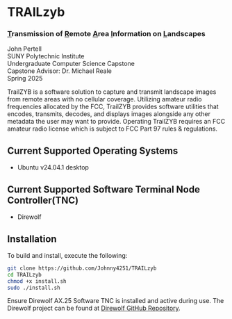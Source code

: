 # TRAILzyb
### <ins>T</ins>ransmission of <ins>R</ins>emote <ins>A</ins>rea <ins>I</ins>nformation on <ins>L</ins>andscapes

John Pertell  
SUNY Polytechnic Institute  
Undergraduate Computer Science Capstone  
Capstone Advisor: Dr. Michael Reale  
Spring 2025  

TrailZYB is a software solution to capture and transmit landscape images from remote areas with no
cellular coverage. Utilizing amateur radio frequencies allocated by the FCC, TrailZYB provides software
utilities that encodes, transmits, decodes, and displays images alongside any other metadata the user
may want to provide. Operating TrailZYB requires an FCC amateur radio license which is subject to FCC
Part 97 rules & regulations.

## Current Supported Operating Systems
- Ubuntu v24.04.1 desktop

## Current Supported Software Terminal Node Controller(TNC)
- Direwolf

## Installation

To build and install, execute the following:
```sh
git clone https://github.com/Johnny4251/TRAILzyb
cd TRAILzyb
chmod +x install.sh
sudo ./install.sh
```

Ensure Direwolf AX.25 Software TNC is installed and active during use. The Direwolf project can be found at [Direwolf GitHub Repository](https://github.com/wb2osz/direwolf). 
